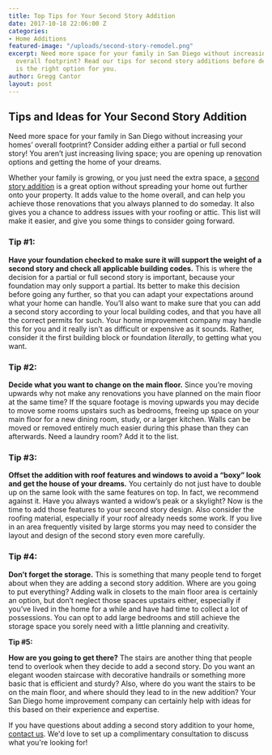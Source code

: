 ```yaml
---
title: Top Tips for Your Second Story Addition
date: 2017-10-18 22:06:00 Z
categories:
- Home Additions
featured-image: "/uploads/second-story-remodel.png"
excerpt: Need more space for your family in San Diego without increasing your homes’
  overall footprint? Read our tips for second story additions before deciding if it
  is the right option for you.
author: Gregg Cantor
layout: post
---
```


## Tips and Ideas for Your Second Story Addition

Need more space for your family in San Diego without increasing your homes’ overall footprint? Consider adding either a partial or full second story! You aren’t just increasing living space; you are opening up renovation options and getting the home of your dreams.

Whether your family is growing, or you just need the extra space, a [second story addition](/san-diego-second-story-addition) is a great option without spreading your home out further onto your property. It adds value to the home overall, and can help you achieve those renovations that you always planned to do someday. It also gives you a chance to address issues with your roofing or attic. This list will make it easier, and give you some things to consider going forward.

### Tip #1:

**Have your foundation checked to make sure it will support the weight of a second story and check all applicable building codes.** This is where the decision for a partial or full second story is important, because your foundation may only support a partial. Its better to make this decision before going any further, so that you can adapt your expectations around what your home can handle. You’ll also want to make sure that you can add a second story according to your local building codes, and that you have all the correct permits for such. Your home improvement company may handle this for you and it really isn’t as difficult or expensive as it sounds. Rather, consider it the first building block or foundation _literally_, to getting what you want.

### Tip #2:

**Decide what you want to change on the main floor.** Since you’re moving upwards why not make any renovations you have planned on the main floor at the same time? If the square footage is moving upwards you may decide to move some rooms upstairs such as bedrooms, freeing up space on your main floor for a new dining room, study, or a larger kitchen. Walls can be moved or removed entirely much easier during this phase than they can afterwards. Need a laundry room? Add it to the list.

### Tip #3:

**Offset the addition with roof features and windows to avoid a “boxy” look and get the house of your dreams.** You certainly do not just have to double up on the same look with the same features on top. In fact, we recommend against it. Have you always wanted a widow’s peak or a skylight? Now is the time to add those features to your second story design. Also consider the roofing material, especially if your roof already needs some work. If you live in an area frequently visited by large storms you may need to consider the layout and design of the second story even more carefully.

### Tip #4:

**Don’t forget the storage.** This is something that many people tend to forget about when they are adding a second story addition. Where are you going to put everything? Adding walk in closets to the main floor area is certainly an option, but don’t neglect those spaces upstairs either, especially if you’ve lived in the home for a while and have had time to collect a lot of possessions. You can opt to add large bedrooms and still achieve the storage space you sorely need with a little planning and creativity.

**Tip #5:**

**How are you going to get there?** The stairs are another thing that people tend to overlook when they decide to add a second story. Do you want an elegant wooden staircase with decorative handrails or something more basic that is efficient and sturdy? Also, where do you want the stairs to be on the main floor, and where should they lead to in the new addition? Your San Diego home improvement company can certainly help with ideas for this based on their experience and expertise.

If you have questions about adding a second story addition to your home, [contact us](/contact). We'd love to set up a complimentary consultation to discuss what you're looking for!